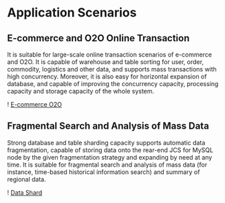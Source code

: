 # Application Scenarios

## E-commerce and O2O Online Transaction
It is suitable for large-scale online transaction scenarios of e-commerce and O2O. It is capable of warehouse and table sorting for user, order, commodity, logistics and other data, and supports mass transactions with high concurrency. Moreover, it is also easy for horizontal expansion of database, and capable of improving the concurrency capacity, processing capacity and storage capacity of the whole system.

! [E-commerce O2O](../../../../image/DRDS/o2o.png)

## Fragmental Search and Analysis of Mass Data
Strong database and table sharding capacity supports automatic data fragmentation, capable of storing data onto the rear-end JCS for MySQL node by the given fragmentation strategy and expanding by need at any time. It is suitable for fragmental search and analysis of mass data (for instance, time-based historical information search) and summary of regional data.

! [Data Shard](../../../../image/DRDS/data-fragment.png)
